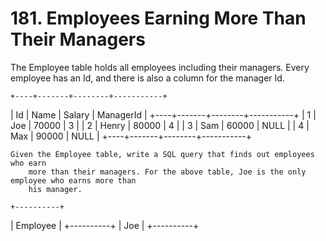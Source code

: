 # 181. Employees Earning More Than Their Managers

The Employee table holds all employees including their managers. Every employee
        has an Id, and there is also a column for the manager Id.

    +----+-------+--------+-----------+
| Id | Name  | Salary | ManagerId |
+----+-------+--------+-----------+
| 1  | Joe   | 70000  | 3         |
| 2  | Henry | 80000  | 4         |
| 3  | Sam   | 60000  | NULL      |
| 4  | Max   | 90000  | NULL      |
+----+-------+--------+-----------+

    Given the Employee table, write a SQL query that finds out employees who earn
        more than their managers. For the above table, Joe is the only employee who earns more than
        his manager.

    +----------+
| Employee |
+----------+
| Joe      |
+----------+
